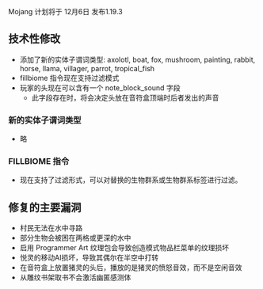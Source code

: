 Mojang 计划将于 12月6日 发布1.19.3
## 技术性修改
* 添加了新的实体子谓词类型: axolotl, boat, fox, mushroom, painting, rabbit, horse, llama, villager, parrot, tropical_fish
* fillbiome 指令现在支持过滤模式
* 玩家的头现在可以含有一个 note_block_sound 字段
	* 此字段存在时，将会决定头放在音符盒顶端时后者发出的声音
### 新的实体子谓词类型
* 略
### FILLBIOME 指令
* 现在支持了过滤形式，可以对替换的生物群系或生物群系标签进行过滤。
## 修复的主要漏洞
* 村民无法在水中寻路
* 部分生物会被困在两格或更深的水中
* 启用 Programmer Art 纹理包会导致创造模式物品栏菜单的纹理损坏
* 悦灵的移动AI损坏，导致其偶尔在半空中打转
* 在音符盒上放置猪灵的头后，播放的是猪灵的愤怒音效，而不是空闲音效
* 从雕纹书架取书不会激活幽匿感测体
